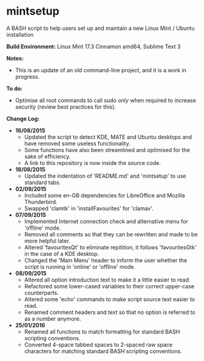# mintsetup
A BASH script to help users set up and maintain a new Linux Mint / Ubuntu installation

**Build Environment:** Linux Mint 17.3 Cinnamon amd64, Sublime Text 3

**Notes:**
- This is an update of an old command-line project, and it is a work in progress.

**To do:**
- Optimise all root commands to call sudo *only* when required to increase security (review best practices for this).

**Change Log:**
- **16/08/2015**
	- Updated the script to detect KDE, MATE and Ubuntu desktops and have removed some useless functionality.
	- Some functions have also been streamlined and optimised for the sake of efficiency.
	- A link to this repository is now inside the source code.
- **18/08/2015**
	- Updated the indentation of 'README.md' and 'mintsetup' to use standard tabs.
- **02/09/2015**
	- Included some en-GB dependencies for LibreOffice and Mozilla Thunderbird.
	- Swapped 'clamtk' in 'installFavourites' for 'clamav'.
- **07/09/2015**
	- Implemented Internet connection check and alternative menu for 'offline' mode.
	- Removed all comments so that they can be rewritten and made to be more helpful later.
	- Altered 'favouritesQt' to eliminate repitition, it follows 'favouritesGtk' in the case of a KDE desktop.
	- Changed the 'Main Menu' header to inform the user whether the script is running in 'online' or 'offline' mode.
- **08/09/2015**
	- Altered all option introduction text to make it a little easier to read.
	- Refactored some lower-cased variables to their correct upper-case counterparts.
	- Altered some 'echo' commands to make script source text easier to read.
	- Renamed comment headers and text so that no option is referred to as a number anymore.
- **25/01/2016**
	- Renamed all functions to match formatting for standard BASH scripting conventions.
	- Converted 4-space tabbed spaces to 2-spaced raw space characters for matching standard BASH scripting conventions.
